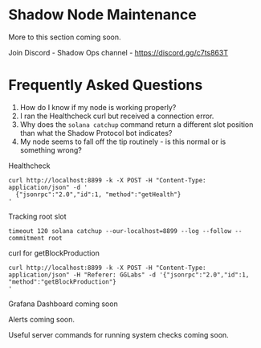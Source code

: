 # Shadow Node Maintenance

More to this section coming soon. 

Join Discord - Shadow Ops channel - https://discord.gg/c7ts863T

# Frequently Asked Questions

1. How do I know if my node is working properly?
2. I ran the Healthcheck curl but received a connection error.
3. Why does the `solana catchup` command return a different slot position than what the Shadow Protocol bot indicates?
4. My node seems to fall off the tip routinely - is this normal or is something wrong?



Healthcheck
```
curl http://localhost:8899 -k -X POST -H "Content-Type: application/json" -d '
  {"jsonrpc":"2.0","id":1, "method":"getHealth"}
'
```

Tracking root slot
```
timeout 120 solana catchup --our-localhost=8899 --log --follow --commitment root
```

curl for getBlockProduction
```
curl http://localhost:8899 -k -X POST -H "Content-Type: application/json" -H "Referer: GGLabs" -d '{"jsonrpc":"2.0","id":1, "method":"getBlockProduction"}
'
```

Grafana Dashboard coming soon


Alerts coming soon.


Useful server commands for running system checks coming soon.


